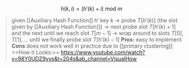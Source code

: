 $$h(k,i) = (h'(k) + i) \text{ mod } m$$
>given [[Auxiliary Hash Function]] $h'$
>key $k$ $\rightarrow$ probe $T[h'(k)]$ (the slot given by [[Auxiliary Hash Function]]) $\rightarrow$ next probe slot $T[h'(k) + 1]$ and the next until we reach slot $T[m-1]$ $\rightarrow$ wrap around to slots $T[0],T[1],\dots$ until we finally probe slot $T[h'(k) -1]$ 
>**Pros:** easy to implement
>**Cons** does not work well in practice due to [[primary clustering]] 
>==How it Looks:== https://www.youtube.com/watch?v=98Y0UDZ9vvs&t=204s&ab_channel=VisualHow
